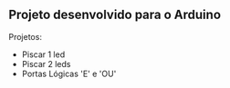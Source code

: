 ## Projeto desenvolvido para o Arduino

Projetos:
* Piscar 1 led
* Piscar 2 leds
* Portas Lógicas 'E' e 'OU'
